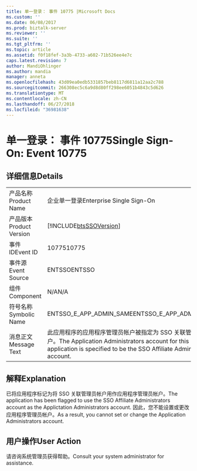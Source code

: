 ```yaml
---
title: 单一登录： 事件 10775 |Microsoft Docs
ms.custom: ''
ms.date: 06/08/2017
ms.prod: biztalk-server
ms.reviewer: ''
ms.suite: ''
ms.tgt_pltfrm: ''
ms.topic: article
ms.assetid: f0f18fef-3a3b-4733-a602-71b526ee4e7c
caps.latest.revision: 7
author: MandiOhlinger
ms.author: mandia
manager: anneta
ms.openlocfilehash: 43d09ea0edb5331857beb8117d6811a12aa2c788
ms.sourcegitcommit: 266308ec5c6a9d8d80ff298ee6051b4843c5d626
ms.translationtype: MT
ms.contentlocale: zh-CN
ms.lasthandoff: 06/27/2018
ms.locfileid: "36981638"
---
```

# <a name="single-sign-on-event-10775"></a><span data-ttu-id="9ab39-102">单一登录： 事件 10775</span><span class="sxs-lookup"><span data-stu-id="9ab39-102">Single Sign-On: Event 10775</span></span>
## <a name="details"></a><span data-ttu-id="9ab39-103">详细信息</span><span class="sxs-lookup"><span data-stu-id="9ab39-103">Details</span></span>  
  
|                 |                                                                                                                          |
|-----------------|--------------------------------------------------------------------------------------------------------------------------|
|  <span data-ttu-id="9ab39-104">产品名称</span><span class="sxs-lookup"><span data-stu-id="9ab39-104">Product Name</span></span>   |                                                <span data-ttu-id="9ab39-105">企业单一登录</span><span class="sxs-lookup"><span data-stu-id="9ab39-105">Enterprise Single Sign-On</span></span>                                                 |
| <span data-ttu-id="9ab39-106">产品版本</span><span class="sxs-lookup"><span data-stu-id="9ab39-106">Product Version</span></span> |                                [!INCLUDE[btsSSOVersion](../includes/btsssoversion-md.md)]                                |
|    <span data-ttu-id="9ab39-107">事件 ID</span><span class="sxs-lookup"><span data-stu-id="9ab39-107">Event ID</span></span>     |                                                          <span data-ttu-id="9ab39-108">10775</span><span class="sxs-lookup"><span data-stu-id="9ab39-108">10775</span></span>                                                           |
|  <span data-ttu-id="9ab39-109">事件源</span><span class="sxs-lookup"><span data-stu-id="9ab39-109">Event Source</span></span>   |                                                          <span data-ttu-id="9ab39-110">ENTSSO</span><span class="sxs-lookup"><span data-stu-id="9ab39-110">ENTSSO</span></span>                                                          |
|    <span data-ttu-id="9ab39-111">组件</span><span class="sxs-lookup"><span data-stu-id="9ab39-111">Component</span></span>    |                                                           <span data-ttu-id="9ab39-112">N/A</span><span class="sxs-lookup"><span data-stu-id="9ab39-112">N/A</span></span>                                                            |
|  <span data-ttu-id="9ab39-113">符号名称</span><span class="sxs-lookup"><span data-stu-id="9ab39-113">Symbolic Name</span></span>  |                                                 <span data-ttu-id="9ab39-114">ENTSSO_E_APP_ADMIN_SAME</span><span class="sxs-lookup"><span data-stu-id="9ab39-114">ENTSSO_E_APP_ADMIN_SAME</span></span>                                                  |
|  <span data-ttu-id="9ab39-115">消息正文</span><span class="sxs-lookup"><span data-stu-id="9ab39-115">Message Text</span></span>   | <span data-ttu-id="9ab39-116">此应用程序的应用程序管理员帐户被指定为 SSO 关联管理员帐户。</span><span class="sxs-lookup"><span data-stu-id="9ab39-116">The Application Administrators account for this application is specified to be the SSO Affiliate Administrators account.</span></span> |
  
## <a name="explanation"></a><span data-ttu-id="9ab39-117">解释</span><span class="sxs-lookup"><span data-stu-id="9ab39-117">Explanation</span></span>  
 <span data-ttu-id="9ab39-118">已将应用程序标记为将 SSO 关联管理员帐户用作应用程序管理员帐户。</span><span class="sxs-lookup"><span data-stu-id="9ab39-118">The application has been flagged to use the SSO Affiliate Administrators account as the Applictation Administrators account.</span></span> <span data-ttu-id="9ab39-119">因此，您不能设置或更改应用程序管理员帐户。</span><span class="sxs-lookup"><span data-stu-id="9ab39-119">As a result, you cannot set or change the Application Administrators account.</span></span>  
  
## <a name="user-action"></a><span data-ttu-id="9ab39-120">用户操作</span><span class="sxs-lookup"><span data-stu-id="9ab39-120">User Action</span></span>  
 <span data-ttu-id="9ab39-121">请咨询系统管理员获得帮助。</span><span class="sxs-lookup"><span data-stu-id="9ab39-121">Consult your system administrator for assistance.</span></span>